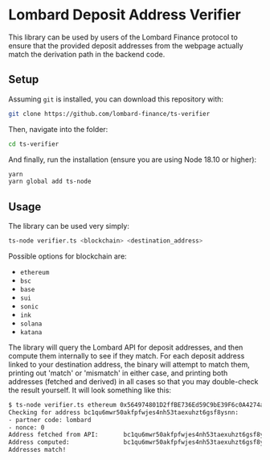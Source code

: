 # Lombard Deposit Address Verifier

This library can be used by users of the Lombard Finance protocol to ensure that the provided deposit addresses from the webpage actually match the derivation path in the backend code.

## Setup

Assuming `git` is installed, you can download this repository with:

```bash
git clone https://github.com/lombard-finance/ts-verifier
```

Then, navigate into the folder:

```bash
cd ts-verifier
```

And finally, run the installation (ensure you are using Node 18.10 or higher):

```bash
yarn
yarn global add ts-node
```

## Usage

The library can be used very simply:

```bash
ts-node verifier.ts <blockchain> <destination_address>
```

Possible options for blockchain are:

- `ethereum`
- `bsc`
- `base`
- `sui`
- `sonic`
- `ink`
- `solana`
- `katana`

The library will query the Lombard API for deposit addresses, and then compute them internally to see if they match. For each deposit address linked to your destination address, the binary will attempt to match them, printing out 'match' or 'mismatch' in either case, and printing both addresses (fetched and derived) in all cases so that you may double-check the result yourself. It will look something like this:

```bash
$ ts-node verifier.ts ethereum 0x564974801D2ffBE736Ed59C9bE39F6c0A4274aE6
Checking for address bc1qu6mwr50akfpfwjes4nh53taexuhzt6gsf8ysnn:
- partner code: lombard
- nonce: 0
Address fetched from API:       bc1qu6mwr50akfpfwjes4nh53taexuhzt6gsf8ysnn
Address computed:               bc1qu6mwr50akfpfwjes4nh53taexuhzt6gsf8ysnn
Addresses match! 
```
